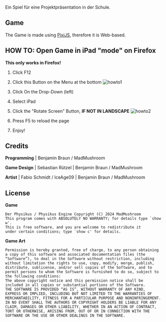 Ein Spiel für eine Projektpräsentation in der Schule.

## Game

The Game is made using <a href="https://pixijs.com/">PixiJS</a>, therefore it is Web-based.

## HOW TO: Open Game in iPad "mode" on Firefox

**This only works in Firefox!**

1) Click F12
  
2) Click this Button on the Menu at the bottom
![howto1](https://github.com/Mad-Mushroom/DerPhysikus/assets/100442757/d6609128-edcc-4b41-81c5-e48c59a109b3)
4) Click On the Drop-Down (left)
   
5) Select iPad
   
6) Click the "Rotate Screen" Button, **IF NOT IN LANDSCAPE**
![howto2](https://github.com/Mad-Mushroom/DerPhysikus/assets/100442757/830d4900-6dca-4931-b0ca-3f99e859bdbf)
7) Press F5 to reload the page
    
8) Enjoy!

## Credits

**Programming** | Benjamin Braun / MadMushroom

**Game Design** | Sebastian Rützel | Benjamin Braun / MadMushroom

**Artist** | Fabio Schmidt / IceAge09 | Benjamin Braun / MadMushroom

## License

**Game**
```
Der Physikus / Physikus Engine Copyright (C) 2024 MadMushroom
This program comes with ABSOLUTELY NO WARRANTY; for details type `show w'.
This is free software, and you are welcome to redistribute it
under certain conditions; type `show c' for details.
```

**Game Art**
```
Permission is hereby granted, free of charge, to any person obtaining a copy of this software and associated documentation files (the “Software”), to deal in the Software without restriction, including without limitation the rights to use, copy, modify, merge, publish, distribute, sublicense, and/or sell copies of the Software, and to permit persons to whom the Software is furnished to do so, subject to the following conditions:
The above copyright notice and this permission notice shall be included in all copies or substantial portions of the Software.
THE SOFTWARE IS PROVIDED “AS IS”, WITHOUT WARRANTY OF ANY KIND, EXPRESS OR IMPLIED, INCLUDING BUT NOT LIMITED TO THE WARRANTIES OF MERCHANTABILITY, FITNESS FOR A PARTICULAR PURPOSE AND NONINFRINGEMENT. IN NO EVENT SHALL THE AUTHORS OR COPYRIGHT HOLDERS BE LIABLE FOR ANY CLAIM, DAMAGES OR OTHER LIABILITY, WHETHER IN AN ACTION OF CONTRACT, TORT OR OTHERWISE, ARISING FROM, OUT OF OR IN CONNECTION WITH THE SOFTWARE OR THE USE OR OTHER DEALINGS IN THE SOFTWARE.
```
